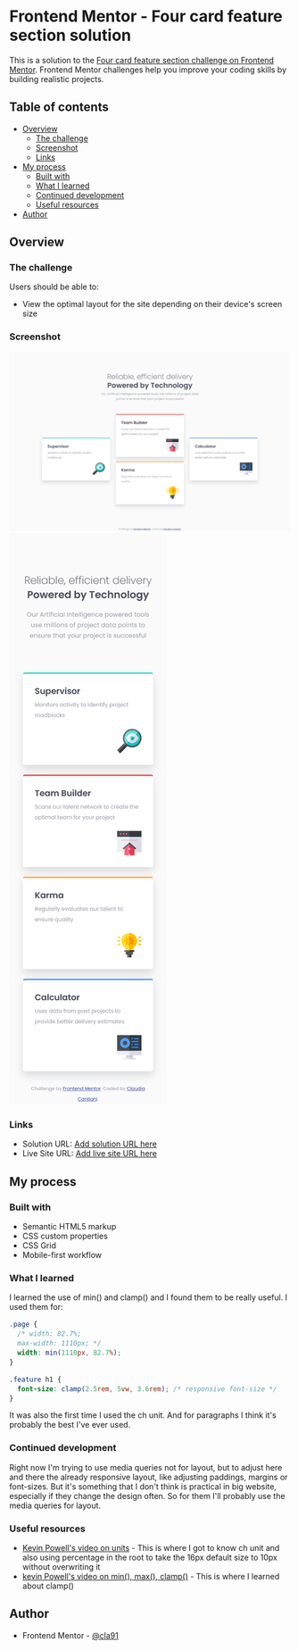 # Frontend Mentor - Four card feature section solution

This is a solution to the [Four card feature section challenge on Frontend Mentor](https://www.frontendmentor.io/challenges/four-card-feature-section-weK1eFYK). Frontend Mentor challenges help you improve your coding skills by building realistic projects.

## Table of contents

- [Overview](#overview)
  - [The challenge](#the-challenge)
  - [Screenshot](#screenshot)
  - [Links](#links)
- [My process](#my-process)
  - [Built with](#built-with)
  - [What I learned](#what-i-learned)
  - [Continued development](#continued-development)
  - [Useful resources](#useful-resources)
- [Author](#author)

## Overview

### The challenge

Users should be able to:

- View the optimal layout for the site depending on their device's screen size

### Screenshot

![](./screenshot-desktop.png)
![](./screenshot-mobile.png)

### Links

- Solution URL: [Add solution URL here](https://your-solution-url.com)
- Live Site URL: [Add live site URL here](https://your-live-site-url.com)

## My process

### Built with

- Semantic HTML5 markup
- CSS custom properties
- CSS Grid
- Mobile-first workflow

### What I learned

I learned the use of min() and clamp() and I found them to be really useful. I used them for:

```css
.page {
  /* width: 82.7%;
  max-width: 1110px; */
  width: min(1110px, 82.7%);
}
```
```css
.feature h1 {
  font-size: clamp(2.5rem, 5vw, 3.6rem); /* responsive font-size */
}
```

It was also the first time I used the ch unit. And for paragraphs I think it's probably the best I've ever used.

### Continued development

Right now I'm trying to use media queries not for layout, but to adjust here and there the already responsive layout, like adjusting paddings, margins or font-sizes.
But it's something that I don't think is practical in big website, especially if they change the design often. So for them I'll probably use the media queries for layout.

### Useful resources

- [Kevin Powell's video on units](https://www.youtube.com/watch?v=N5wpD9Ov_To&t=144s) - This is where I got to know ch unit and also using percentage in the root to take the 16px default size to 10px without overwriting it
- [kevin Powell's video on min(), max(), clamp()](https://www.youtube.com/watch?v=U9VF-4euyRo) - This is where I learned about clamp()

## Author

- Frontend Mentor - [@cla91](https://www.frontendmentor.io/profile/cla91)
